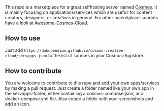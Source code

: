 This repo is a marketplace for a great selfhosting server named [Cosmos](https://github.com/azukaar/Cosmos-Server). It is mainly focusing on applications/services which are usefull for content creators, designers, or creatives in general. For other marketplace-sources have a look at [Awesome-Cosmos-Cloud](https://github.com/azukaar/awesome-cosmos-cloud).

## How to use

Just add `https://dokupendium.github.io/cosmos-creative-cloud/servapps.json` to the list of sources in your Cosmos-Appstore.

## How to contribute

You are welcome to contribute to this repo and add your own apps/services by making a pull request. Just create a folder named like your own app in the servapps-folder, either containing a cosmos-compose.json, or a docker-compose.yml file. Also create a folder with your screenshots and add an icon.
